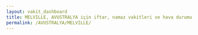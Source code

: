 ```yaml
---
layout: vakit_dashboard
title: MELVILLE, AVUSTRALYA için iftar, namaz vakitleri ve hava durumu - ilçe/eyalet seç
permalink: /AVUSTRALYA/MELVILLE/
---
```


<script type="text/javascript">
  var GLOBAL_COUNTRY = 'AVUSTRALYA';
  var GLOBAL_CITY = 'MELVILLE';
  var GLOBAL_STATE = '';
  var lat = 72;
  var lon = 21;
</script>
